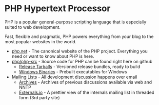 # PHP Hypertext Processor

PHP is a popular general-purpose scripting language that is especially suited to web development.

Fast, flexible and pragmatic, PHP powers everything from your blog to the most popular websites in the world.

* [php.net](https://www.php.net) - The canonical website of the PHP project.  Everything you need or want to know about PHP is here.
* [php/php-src](https://github.com/php/php-src) - Source code for PHP can be found right here on github
  * [Release Tarballs](https://php.net/downloads) - Versioned release bundles, ready to build
  * [Windows Binaries](https://windows.php.net) - Prebuilt executables for Windows
* [Mailing Lists](https://php.net/mailing-lists.php) - All development discussion happens over email
  * [Archives](https://news.php.net) - Archives of previous discussions available via web and NNTP
  * [Externals.io](https://externals.io) - A prettier view of the internals mailing list in threaded form (3rd party site)

